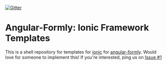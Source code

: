 [![Gitter](https://badges.gitter.im/Join%20Chat.svg)](https://gitter.im/formly-js/angular-formly?utm_source=badge&utm_medium=badge&utm_campaign=pr-badge&utm_content=badge)

# Angular-Formly: Ionic Framework Templates

This is a shell repository for templates for [ionic](http://ionicframework.com/) for [angular-formly](https://github.com/formly-js/angular-formly). Would love for someone to implement this! If you're interested, ping us on [Issue #1](https://github.com/formly-js/angular-formly-templates-ionic/issues/1)
